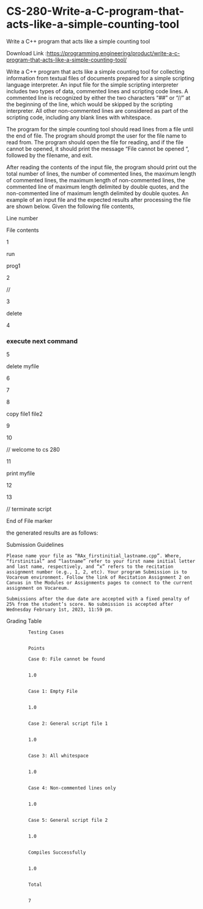 # CS-280-Write-a-C-program-that-acts-like-a-simple-counting-tool
Write a C++ program that acts like a simple counting tool


Download Link :https://programming.engineering/product/write-a-c-program-that-acts-like-a-simple-counting-tool/


Write a C++ program that acts like a simple counting tool for collecting information from textual files of documents prepared for a simple scripting language interpreter. An input file for the simple scripting interpreter includes two types of data, commented lines and scripting code lines. A commented line is recognized by either the two characters “##” or “//” at the beginning of the line, which would be skipped by the scripting interpreter. All other non-commented lines are considered as part of the scripting code, including any blank lines with whitespace.

The program for the simple counting tool should read lines from a file until the end of file. The program should prompt the user for the file name to read from. The program should open the file for reading, and if the file cannot be opened, it should print the message “File cannot be opened “, followed by the filename, and exit.

After reading the contents of the input file, the program should print out the total number of lines, the number of commented lines, the maximum length of commented lines, the maximum length of non-commented lines, the commented line of maximum length delimited by double quotes, and the non-commented line of maximum length delimited by double quotes. An example of an input file and the expected results after processing the file are shown below. Given the following file contents,

Line number
	

File contents
		

1
	

run
	

prog1

2
	

//
	

3
	

delete
	

4
	

### execute next command

5
	

delete myfile

6
		

7
		

8
	

copy file1 file2

9
		

10
	

// welcome to cs 280

11
	

print myfile

12
		

13
	

// terminate script

End of File marker
		
		

the generated results are as follows:

Submission Guidelines

    Please name your file as “RAx_firstinitial_lastname.cpp”. Where, “firstinitial” and “lastname” refer to your first name initial letter and last name, respectively, and “x” refers to the recitation assignment number (e.g., 1, 2, etc). Your program Submission is to Vocareum environment. Follow the link of Recitation Assignment 2 on Canvas in the Modules or Assignments pages to connect to the current assignment on Vocareum.

    Submissions after the due date are accepted with a fixed penalty of 25% from the student’s score. No submission is accepted after Wednesday February 1st, 2023, 11:59 pm.

Grading Table

            Testing Cases
            	

            Points

            Case 0: File cannot be found
            	

            1.0
            	

            Case 1: Empty File
            	

            1.0
            	

            Case 2: General script file 1
            	

            1.0
            	

            Case 3: All whitespace
            	

            1.0
            	

            Case 4: Non-commented lines only
            	

            1.0
            	

            Case 5: General script file 2
            	

            1.0
            	

            Compiles Successfully
            	

            1.0
            	

            Total
            	

            7
            	

